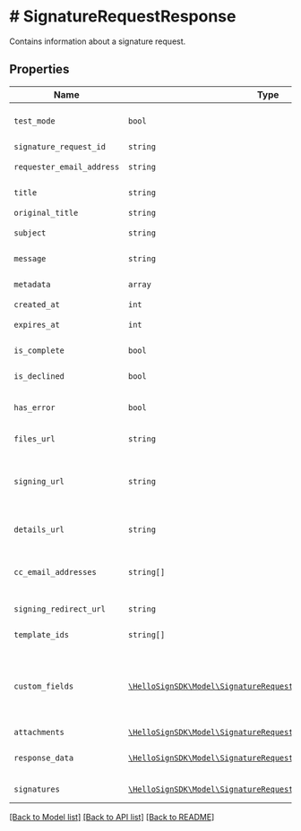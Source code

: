 # # SignatureRequestResponse

Contains information about a signature request.

## Properties

Name | Type | Description | Notes
------------ | ------------- | ------------- | -------------
| `test_mode` | ```bool``` |  Whether this is a test signature request. Test requests have no legal value. Defaults to `false`.  |  [default to false] |
| `signature_request_id` | ```string``` |  The id of the SignatureRequest.  |  |
| `requester_email_address` | ```string``` |  The email address of the initiator of the SignatureRequest.  |  |
| `title` | ```string``` |  The title the specified Account uses for the SignatureRequest.  |  |
| `original_title` | ```string``` |  Default Label for account.  |  |
| `subject` | ```string``` |  The subject in the email that was initially sent to the signers.  |  |
| `message` | ```string``` |  The custom message in the email that was initially sent to the signers.  |  |
| `metadata` | ```array``` |  The metadata attached to the signature request.  |  |
| `created_at` | ```int``` |  Time the signature request was created.  |  |
| `expires_at` | ```int``` |  The time when the signature request will expire pending signatures.  |  |
| `is_complete` | ```bool``` |  Whether or not the SignatureRequest has been fully executed by all signers.  |  |
| `is_declined` | ```bool``` |  Whether or not the SignatureRequest has been declined by a signer.  |  |
| `has_error` | ```bool``` |  Whether or not an error occurred (either during the creation of the SignatureRequest or during one of the signings).  |  |
| `files_url` | ```string``` |  The URL where a copy of the request&#39;s documents can be downloaded.  |  |
| `signing_url` | ```string``` |  The URL where a signer, after authenticating, can sign the documents. This should only be used by users with existing Dropbox Sign accounts as they will be required to log in before signing.  |  |
| `details_url` | ```string``` |  The URL where the requester and the signers can view the current status of the SignatureRequest.  |  |
| `cc_email_addresses` | ```string[]``` |  A list of email addresses that were CCed on the SignatureRequest. They will receive a copy of the final PDF once all the signers have signed.  |  |
| `signing_redirect_url` | ```string``` |  The URL you want the signer redirected to after they successfully sign.  |  |
| `template_ids` | ```string[]``` |  Templates IDs used in this SignatureRequest (if any).  |  |
| `custom_fields` | [```\HelloSignSDK\Model\SignatureRequestResponseCustomFieldBase[]```](SignatureRequestResponseCustomFieldBase.md) |  An array of Custom Field objects containing the name and type of each custom field.<br><br>* Text Field uses `SignatureRequestResponseCustomFieldText`<br>* Checkbox Field uses `SignatureRequestResponseCustomFieldCheckbox`  |  |
| `attachments` | [```\HelloSignSDK\Model\SignatureRequestResponseAttachment[]```](SignatureRequestResponseAttachment.md) |  Signer attachments.  |  |
| `response_data` | [```\HelloSignSDK\Model\SignatureRequestResponseDataBase[]```](SignatureRequestResponseDataBase.md) |  An array of form field objects containing the name, value, and type of each textbox or checkmark field filled in by the signers.  |  |
| `signatures` | [```\HelloSignSDK\Model\SignatureRequestResponseSignatures[]```](SignatureRequestResponseSignatures.md) |  An array of signature objects, 1 for each signer.  |  |

[[Back to Model list]](../../README.md#models) [[Back to API list]](../../README.md#endpoints) [[Back to README]](../../README.md)
